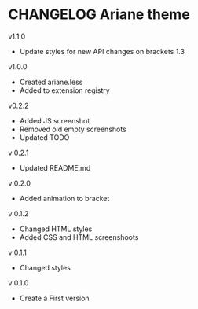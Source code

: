 # CHANGELOG Ariane theme

v1.1.0

* Update styles for new API changes on brackets 1.3

v1.0.0

* Created ariane.less
* Added to extension registry

v0.2.2

* Added JS screenshot
* Removed old empty screenshots
* Updated TODO

v 0.2.1

* Updated README.md

v 0.2.0

* Added animation to bracket

v 0.1.2

* Changed HTML styles
* Added CSS and HTML screenshoots

v 0.1.1

* Changed styles

v 0.1.0

* Create a First version
